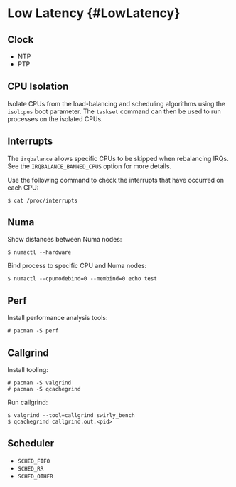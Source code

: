 Low Latency {#LowLatency}
===========

Clock
-----

* NTP
* PTP

CPU Isolation
-------------

Isolate CPUs from the load-balancing and scheduling algorithms using the `isolcpus` boot
parameter. The `taskset` command can then be used to run processes on the isolated CPUs.

Interrupts
----------

The `irqbalance` allows specific CPUs to be skipped when rebalancing IRQs. See the
`IRQBALANCE_BANNED_CPUS` option for more details.

Use the following command to check the interrupts that have occurred on each CPU:

    $ cat /proc/interrupts

Numa
----

Show distances between Numa nodes:

    $ numactl --hardware

Bind process to specific CPU and Numa nodes:

    $ numactl --cpunodebind=0 --membind=0 echo test

Perf
----

Install performance analysis tools:

    # pacman -S perf

Callgrind
---------

Install tooling:

    # pacman -S valgrind
    # pacman -S qcachegrind

Run callgrind:

    $ valgrind --tool=callgrind swirly_bench
    $ qcachegrind callgrind.out.<pid>

Scheduler
---------

* `SCHED_FIFO`
* `SCHED_RR`
* `SCHED_OTHER`
